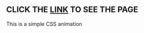 ## CLICK THE [LINK](https://codesubhajit0.github.io/Wave-animation/) TO SEE THE PAGE

This is a simple CSS animation
